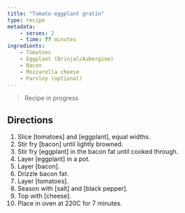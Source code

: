```yaml
---
title: "Tomato eggplant gratin"
type: recipe
metadata:
    - serves: 2
    - time: ?? minutes
ingredients:
    - Tomatoes
    - Eggplant (Brinjal/Aubergine)
    - Bacon
    - Mozzarella cheese
    - Parsley (optional)
---
```


> Recipe in progress

## Directions

1. Slice [tomatoes] and [eggplant], equal widths.
2. Stir fry [bacon] until lightly browned.
3. Stir fry [eggplant] in the bacon fat until cooked through.
4. Layer [eggplant] in a pot.
5. Layer [bacon].
6. Drizzle bacon fat.
7. Layer [tomatoes].
8. Season with [salt] and [black pepper].
9. Top with [cheese].
10. Place in oven at 220C for 7 minutes.

